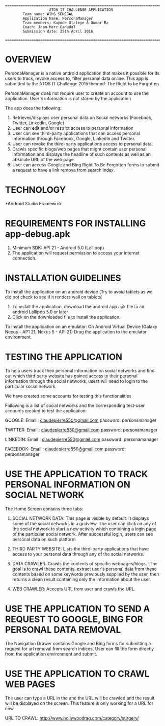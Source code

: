  		===============================================================================
                        ATOS IT CHALLENGE APPLICATION
			Team name: AIMS SENEGAL
			Application Name: PersonaManager
			Team members: Kayode Olaleye & Oumar Ba
			Coach: Jean-Marc Cadudal
			Submission date: 25th April 2016
                 ===============================================================================


OVERVIEW
===========
PersonaManager is a native android application that makes it possible for its users to track, revoke access to, filter personal data online. 
This app is submitted to the ATOS IT Challenge 2015 themed: The Right to be Forgotten

PersonaManager does not require user to create an account to use the application. User's information is not stored by the application

The app does the following:

1. Retrieves/displays user personal data on Social networks (Facebook, Twitter, LinkedIn, Google)
2. User can edit and/or restrict access to personal information
3. User can see third-party applications that can access personal information through Facebook, Google, LinkedIn and Twitter.
4. User can revoke the third-party applications access to personal data.
5. Crawls specific blogs/web pages that might contain user personal information and displays the headline of such contents as well as an absolute URL of the web page
6. User can access Google and Bing Right To Be Forgotten forms to submit a request to have a link remove from search index.

TECHNOLOGY
=======================

*Android Studio Framework

REQUIREMENTS FOR INSTALLING app-debug.apk
============================================

1. Minimum SDK: API 21 - Android 5.0 (Lollipop)
2. The application will request permission to access your internet connection.

INSTALLATION GUIDELINES
================================

To install the application on an android device (Try to avoid tablets as we did not check to see if it renders well on tablets)
1. To install the application, download the android app apk file to an android Lollipop 5.0 or later 
2. Click on the downloaded file to install the application.

To install the application on an emulator:
On Android Virtual Device (Galaxy Nexus - AP1 21, Nexus 5 - API 21)
Drag the application to the emulator environment.

TESTING THE APPLICATION
=============================

To help users track their personal information on social networks and find out which third party website has gained access to their personal information through the social networks, users will need to login to the particular social network.

We have created some accounts for testing this functionalities

Following is a list of social networks and the corresponding test-user accounts created to test the application:

GOOGLE:
Email : claudepierre550@gmail.com
password: personamanager

TWITTER:
Email : claudepierre550@gmail.com
password: personamanager

LINKEDIN:
Email : claudepierre550@gmail.com
password: personamanager

FACEBOOK:
Email : claudepierre550@gmail.com
password: personamanager

USE THE APPLICATION TO TRACK PERSONAL INFORMATION ON SOCIAL NETWORK
==========================================================================
The Home Screen contains three tabs: 

1. SOCIAL NETWORK DATA: This page is visible by default. It displays some of the social networks in a gridview. The user can click on  any of the social network to start a new activity which containing a login page of the particular social network. After successful login, users can see personal data on such platform

2. THIRD PARTY WEBSITE: Lists the third-party applications that have access to your personal data through any of the social networks.

3. DATA CRAWLER: Crawls the contents of specific webpages/blogs. (The goal is to crawl these contents, extract user's personal data from these contents based on some keywords previously supplied by the user, then returns a clean result containing only the information about the user.

4. WEB CRAWLER: Accepts URL from user and crawls the URL.

USE THE APPLICATION TO SEND A REQUEST TO GOOGLE, BING FOR PERSONAL DATA REMOVAL
==================================================================================

The Navigation Drawer contains Google and Bing forms for submitting a request for url removal from search indices.  User can fill the form directly from the application environment and submit.

USE THE APPLICATION TO CRAWL WEB PAGES
==================================================
The user can type a URL in the and the URL will be crawled and the result will be displayed on the screen.
This feature is only working for a URL for now. 

URL TO CRAWL: http://www.hollywoodrag.com/category/surgery/



